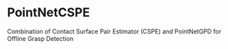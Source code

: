 # PointNetCSPE
Combination of Contact Surface Pair Estimator (CSPE) and PointNetGPD for Offline Grasp Detection
